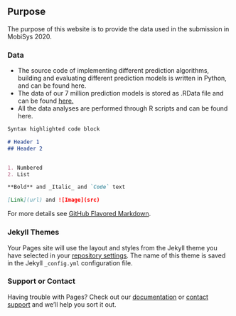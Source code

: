 ## Purpose 

The purpose of this website is to provide the data used in the submission in MobiSys 2020. 
### Data 

- The source code of implementing different prediction algorithms, building and evaluating different prediction models is written in Python, and can be found here.
- The data of our 7 million prediction models is stored as .RData file and can be found [here.](https://drive.google.com/file/d/1FMuvddoRjXpo0q_8NKrA0rFKt96dura3/view)
- All the data analyses are performed through R scripts and can be found here.

```markdown
Syntax highlighted code block

# Header 1
## Header 2


1. Numbered
2. List

**Bold** and _Italic_ and `Code` text

[Link](url) and ![Image](src)
```

For more details see [GitHub Flavored Markdown](https://guides.github.com/features/mastering-markdown/).

### Jekyll Themes

Your Pages site will use the layout and styles from the Jekyll theme you have selected in your [repository settings](https://github.com/anonymousresearchers/anonymousresearchers.github.io/settings). The name of this theme is saved in the Jekyll `_config.yml` configuration file.

### Support or Contact

Having trouble with Pages? Check out our [documentation](https://help.github.com/categories/github-pages-basics/) or [contact support](https://github.com/contact) and we’ll help you sort it out.
